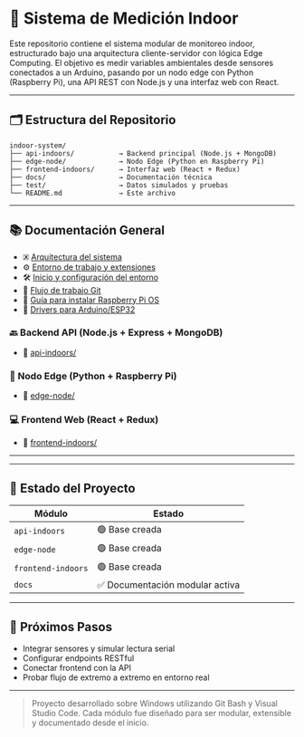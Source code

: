 # 🌱 Sistema de Medición Indoor

Este repositorio contiene el sistema modular de monitoreo indoor, estructurado bajo una arquitectura cliente-servidor con lógica Edge Computing. El objetivo es medir variables ambientales desde sensores conectados a un Arduino, pasando por un nodo edge con Python (Raspberry Pi), una API REST con Node.js y una interfaz web con React.

---

## 🗂️ Estructura del Repositorio

```
indoor-system/
├── api-indoors/           → Backend principal (Node.js + MongoDB)
├── edge-node/             → Nodo Edge (Python en Raspberry Pi)
├── frontend-indoors/      → Interfaz web (React + Redux)
├── docs/                  → Documentación técnica
├── test/                  → Datos simulados y pruebas
└── README.md              → Este archivo
```

---
## 📚 Documentación General

- 🗷️ [Arquitectura del sistema](docs/system-architecture.md)
- ⚙️ [Entorno de trabajo y extensiones](/docs/enviroment/README.md)
- 🛠️ [Inicio y configuración del entorno](docs/init/README.md)
- 🔀 [Flujo de trabajo Git](docs/git-workflow.md)
- 🍓 [Guía para instalar Raspberry Pi OS](docs/enviroment/Install-RaspberryPi-OS.md)
- 🧹 [Drivers para Arduino/ESP32](docs/enviroment/Drivers.md)

### 🔙 Backend API (Node.js + Express + MongoDB)
- 📁 [api-indoors/](./api-indoors)
  
### 🧠 Nodo Edge (Python + Raspberry Pi)
- 📁 [edge-node/](./edge-node)

### 💻 Frontend Web (React + Redux)
- 📁 [frontend-indoors/](./frontend-indoors)

---


---

## 🚧 Estado del Proyecto

| Módulo            | Estado       |
|-------------------|--------------|
| `api-indoors`     | 🟢 Base creada |
| `edge-node`       | 🟢 Base creada |
| `frontend-indoors`| 🟢 Base creada |
| `docs`            | ✅ Documentación modular activa |

---

## 🧪 Próximos Pasos

- Integrar sensores y simular lectura serial
- Configurar endpoints RESTful
- Conectar frontend con la API
- Probar flujo de extremo a extremo en entorno real

---

> Proyecto desarrollado sobre Windows utilizando Git Bash y Visual Studio Code. Cada módulo fue diseñado para ser modular, extensible y documentado desde el inicio.

